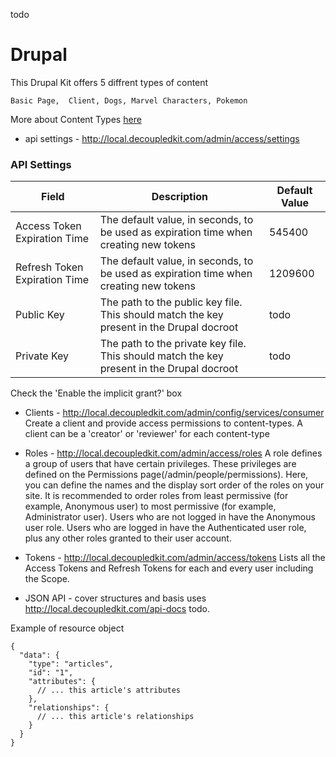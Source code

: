 todo
# Drupal

This Drupal Kit offers 5 diffrent types of content

    Basic Page,  Client, Dogs, Marvel Characters, Pokemon

More about Content Types [here](drupal-contenttypes.md)
* api settings - http://local.decoupledkit.com/admin/access/settings
### API Settings

| Field | Description | Default Value |
| ------------ | ------------ | ------------ |
| Access Token Expiration Time | The default value, in seconds, to be used as expiration time when creating new tokens | 545400 |
| Refresh Token Expiration Time | The default value, in seconds, to be used as expiration time when creating new tokens | 1209600 |
| Public Key | The path to the public key file. This should match the key present in the Drupal docroot | todo |
| Private Key | The path to the private key file. This should match the key present in the Drupal docroot | todo |
Check the 'Enable the implicit grant?' box

* Clients - http://local.decoupledkit.com/admin/config/services/consumer
    Create a client and provide access permissions to content-types. A client can be a 'creator' or 'reviewer' for each content-type

* Roles - http://local.decoupledkit.com/admin/access/roles
A role defines a group of users that have certain privileges. These privileges are defined on the Permissions page(/admin/people/permissions). Here, you can define the names and the display sort order of the roles on your site. It is recommended to order roles from least permissive (for example, Anonymous user) to most permissive (for example, Administrator user). Users who are not logged in have the Anonymous user role. Users who are logged in have the Authenticated user role, plus any other roles granted to their user account.

* Tokens - http://local.decoupledkit.com/admin/access/tokens
Lists all the Access Tokens and Refresh Tokens for each and every user including the Scope. 

* JSON API - cover structures and basis uses http://local.decoupledkit.com/api-docs
todo.

Example of resource object
 
```
{
  "data": {
    "type": "articles",
    "id": "1",
    "attributes": {
      // ... this article's attributes
    },
    "relationships": {
      // ... this article's relationships
    }
  }
}
```

